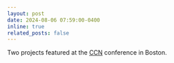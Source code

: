 ```yaml
---
layout: post
date: 2024-08-06 07:59:00-0400
inline: true
related_posts: false
---
```


Two projects featured at the [CCN](https://2024.ccneuro.org/) conference in Boston.
